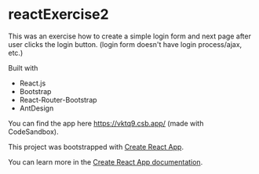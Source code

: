 # reactExercise2

This was an exercise how to create a simple login form and next page after user clicks the login button. 
(login form doesn't have login process/ajax, etc.)

Built with
- React.js
- Bootstrap 
- React-Router-Bootstrap
- AntDesign

You can find the app here https://vktq9.csb.app/ (made with CodeSandbox).

This project was bootstrapped with [Create React App](https://github.com/facebook/create-react-app).

You can learn more in the [Create React App documentation](https://facebook.github.io/create-react-app/docs/getting-started).
